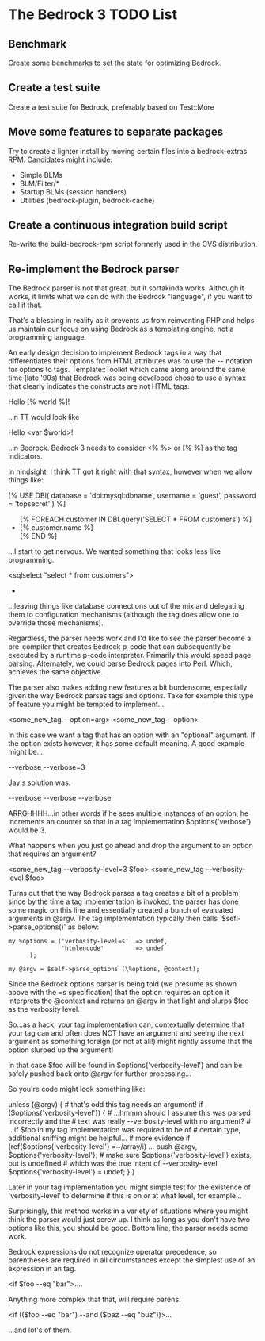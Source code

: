# The Bedrock 3 TODO List

## Benchmark

Create some benchmarks to set the state for optimizing Bedrock.


## Create a test suite

Create a test suite for Bedrock, preferably based on Test::More

## Move some features to separate packages

Try to create a lighter install by moving certain files into a
bedrock-extras RPM. Candidates might include:

* Simple BLMs
* BLM/Filter/*
* Startup BLMs (session handlers)
* Utilities (bedrock-plugin, bedrock-cache)


## Create a continuous integration build script

Re-write the build-bedrock-rpm script formerly used in the CVS
distribution.

## Re-implement the Bedrock parser

The Bedrock parser is not that great, but it sortakinda works.
Although it works, it limits what we can do with the Bedrock
"language", if you want to call it that.

That's a blessing in reality as it prevents us from reinventing PHP
and helps us maintain our focus on using Bedrock as a templating
engine, not a programming language.

An early design decision to implement Bedrock tags in a way that
differentiates their options from HTML attributes was to use the --
notation for options to tags.  Template::Toolkit which came along
around the same time (late '90s) that Bedrock was being developed
chose to use a syntax that clearly indicates the constructs are not
HTML tags.

 Hello [% world %]!

..in TT would look like

 Hello <var $world>!

..in Bedrock. Bedrock 3 needs to consider <% %> or [% %] as the tag
indicators.

In hindsight, I think TT got it right with that syntax, however when
we allow things like:

   [% USE DBI( database = 'dbi:mysql:dbname',
               username = 'guest',
               password = 'topsecret' )
   %]
   <ul>
   [% FOREACH customer IN DBI.query('SELECT * FROM customers') %]
     <li>[% customer.name %]</li>
   [% END %]
   </ul>
   
...I start to get nervous.  We wanted something that looks less like
programming.

  <sqlselect "select * from customers">
  <ul>
    <li><var $name></li>
  </ul>
  </sqlselect>

...leaving things like database connections out of the mix and
delegating them to configuration mechanisms (although the <sqlconnect>
tag does allow one to override those mechanisms).

Regardless, the parser needs work and I'd like to see the parser
become a pre-compiler that creates Bedrock p-code that can
subsequently be executed by a runtime p-code interpreter.  Primarily
this would speed page parsing.  Alternately, we could parse Bedrock
pages into Perl.  Which, achieves the same objective.

The parser also makes adding new features a bit burdensome, especially
given the way Bedrock parses tags and options.  Take for example this
type of feature you might be tempted to implement...

 <some_new_tag --option=arg>
 <some_new_tag --option>

In this case we want a tag that has an option with an "optional"
argument.  If the option exists however, it has some default meaning.
A good example might be...

 --verbose
 --verbose=3

Jay's solution was:

 --verbose --verbose --verbose

ARRGHHHH...in other words if he sees multiple instances of an option,
he increments an counter so that in a tag implementation
$options{'verbose'} would be 3.

What happens when you just go ahead and drop the argument to an option
that requires an argument?

  <some_new_tag --verbosity-level=3 $foo>
  <some_new_tag --verbosity-level $foo>

Turns out that the way Bedrock parses a tag creates a bit of a
problem since by the time a tag implementation is invoked, the parser
has done some magic on this line and essentially created a bunch of
evaluated arguments in @argv.  The tag implementation typically then
calls `$sefl->parse_options()' as below:

    my %options = ('verbosity-level=s'	=> undef,
                   'htmlencode'         => undef
		  );

    my @argv = $self->parse_options (\%options, @context);

Since the Bedrock options parser is being told (we presume as shown
above with the =s specification) that the option requires an option it
interprets the @context and returns an @argv in that light and
slurps $foo as the verbosity level.

So...as a hack, your tag implementation can, contextually determine
that your tag can and often does NOT have an argument and seeing the
next argument as something foreign (or not at all!) might rightly
assume that the option slurped up the argument!

In that case $foo will be found in $options{'verbosity-level'} and can
be safely pushed back onto @argv for further processing...

So you're code might look something like:

  unless (@argv) {
    # that's odd this tag needs an argument!
    if ($options{'verbosity-level'}) {
       # ...hmmm should I assume this was parsed incorrectly and the
       #    text was really --verbosity-level with no argument?
       # ...if $foo in my tag implementation was required to be of
       #    certain type, additional sniffing might be helpful...
       #    more evidence if (ref($options{'verbosity-level'} =~/array/i) ...
      push @argv, $options{'verbosity-level'};
      # make sure $options{'verbosity-level'} exists, but is undefined
      # which was the true intent of --verbosity-level
      $options{'verbosity-level'} = undef; 
    }
  }

Later in your tag implementation you might simple test for the
existence of 'verbosity-level' to determine if this is on or at what
level, for example...

Surprisingly, this method works in a variety of situations where you
might think the parser would just screw up.  I think as long as you
don't have two options like this, you should be good.  Bottom line,
the parser needs some work.

Bedrock expressions do not recognize operator precedence, so
parentheses are required in all circumstances except the simplest use
of an expression in an <if> tag.

  <if $foo --eq "bar">....</if>

Anything more complex that that, will require parens.

  <if (($foo --eq "bar") --and ($baz --eq "buz"))>...</if>

...and lot's of them.
